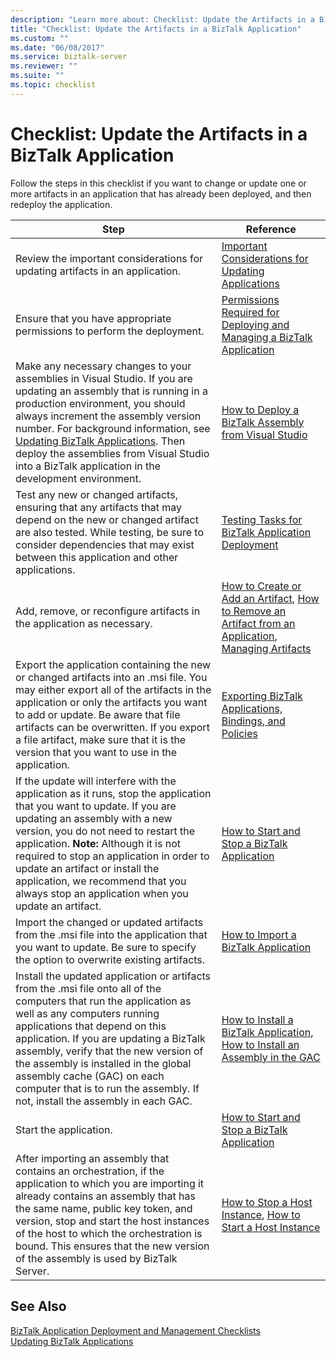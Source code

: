 ```yaml
---
description: "Learn more about: Checklist: Update the Artifacts in a BizTalk Application"
title: "Checklist: Update the Artifacts in a BizTalk Application"
ms.custom: ""
ms.date: "06/08/2017"
ms.service: biztalk-server
ms.reviewer: ""
ms.suite: ""
ms.topic: checklist
---
```

# Checklist: Update the Artifacts in a BizTalk Application
Follow the steps in this checklist if you want to change or update one or more artifacts in an application that has already been deployed, and then redeploy the application.  
  
|Step|Reference|  
|----------|---------------|  
|Review the important considerations for updating artifacts in an application.|[Important Considerations for Updating Applications](../core/important-considerations-for-updating-applications.md)|  
|Ensure that you have appropriate permissions to perform the deployment.|[Permissions Required for Deploying and Managing a BizTalk Application](../core/permissions-required-for-deploying-and-managing-a-biztalk-application.md)|  
|Make any necessary changes to your assemblies in Visual Studio. If you are updating an assembly that is running in a production environment, you should always increment the assembly version number. For background information, see [Updating BizTalk Applications](../core/updating-biztalk-applications.md). Then deploy the assemblies from Visual Studio into a BizTalk application in the development environment.|[How to Deploy a BizTalk Assembly from Visual Studio](../core/how-to-deploy-a-biztalk-assembly-from-visual-studio.md)|  
|Test any new or changed artifacts, ensuring that any artifacts that may depend on the new or changed artifact are also tested. While testing, be sure to consider dependencies that may exist between this application and other applications.|[Testing Tasks for BizTalk Application Deployment](../core/testing-tasks-for-biztalk-application-deployment.md)|  
|Add, remove, or reconfigure artifacts in the application as necessary.|[How to Create or Add an Artifact](../core/how-to-create-or-add-an-artifact.md), [How to Remove an Artifact from an Application](../core/how-to-remove-an-artifact-from-an-application.md), [Managing Artifacts](../core/managing-artifacts.md)|  
|Export the application containing the new or changed artifacts into an .msi file. You may either export all of the artifacts in the application or only the artifacts you want to add or update. Be aware that file artifacts can be overwritten. If you export a file artifact, make sure that it is the version that you want to use in the application.|[Exporting BizTalk Applications, Bindings, and Policies](../core/exporting-biztalk-applications-bindings-and-policies.md)|  
|If the update will interfere with the application as it runs, stop the application that you want to update. If you are updating an assembly with a new version, you do not need to restart the application. **Note:**  Although it is not required to stop an application in order to update an artifact or install the application, we recommend that you always stop an application when you update an artifact.|[How to Start and Stop a BizTalk Application](../core/how-to-start-and-stop-a-biztalk-application.md)|  
|Import the changed or updated artifacts from the .msi file into the application that you want to update. Be sure to specify the option to overwrite existing artifacts.|[How to Import a BizTalk Application](../core/how-to-import-a-biztalk-application.md)|  
|Install the updated application or artifacts from the .msi file onto all of the computers that run the application as well as any computers running applications that depend on this application. If you are updating a BizTalk assembly, verify that the new version of the assembly is installed in the global assembly cache (GAC) on each computer that is to run the assembly. If not, install the assembly in each GAC.|[How to Install a BizTalk Application](../core/how-to-install-a-biztalk-application.md), [How to Install an Assembly in the GAC](../core/how-to-install-an-assembly-in-the-gac.md)|  
|Start the application.|[How to Start and Stop a BizTalk Application](../core/how-to-start-and-stop-a-biztalk-application.md)|  
|After importing an assembly that contains an orchestration, if the application to which you are importing it already contains an assembly that has the same name, public key token, and version, stop and start the host instances of the host to which the orchestration is bound. This ensures that the new version of the assembly is used by BizTalk Server.|[How to Stop a Host Instance](../core/how-to-stop-a-host-instance.md), [How to Start a Host Instance](../core/how-to-start-a-host-instance.md)|  
  
## See Also  
 [BizTalk Application Deployment and Management Checklists](../core/biztalk-application-deployment-and-management-checklists.md)   
 [Updating BizTalk Applications](../core/updating-biztalk-applications.md)
